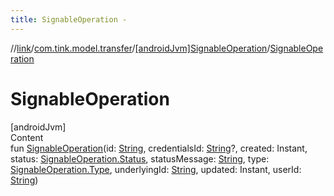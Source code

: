 ```yaml
---
title: SignableOperation -
---
```

//[link](../../index.md)/[com.tink.model.transfer](../index.md)/[[androidJvm]SignableOperation](index.md)/[SignableOperation](-signable-operation.md)



# SignableOperation  
[androidJvm]  
Content  
fun [SignableOperation](-signable-operation.md)(id: [String](https://kotlinlang.org/api/latest/jvm/stdlib/kotlin/-string/index.html), credentialsId: [String](https://kotlinlang.org/api/latest/jvm/stdlib/kotlin/-string/index.html)?, created: Instant, status: [SignableOperation.Status](-status/index.md), statusMessage: [String](https://kotlinlang.org/api/latest/jvm/stdlib/kotlin/-string/index.html), type: [SignableOperation.Type](-type/index.md), underlyingId: [String](https://kotlinlang.org/api/latest/jvm/stdlib/kotlin/-string/index.html), updated: Instant, userId: [String](https://kotlinlang.org/api/latest/jvm/stdlib/kotlin/-string/index.html))  



